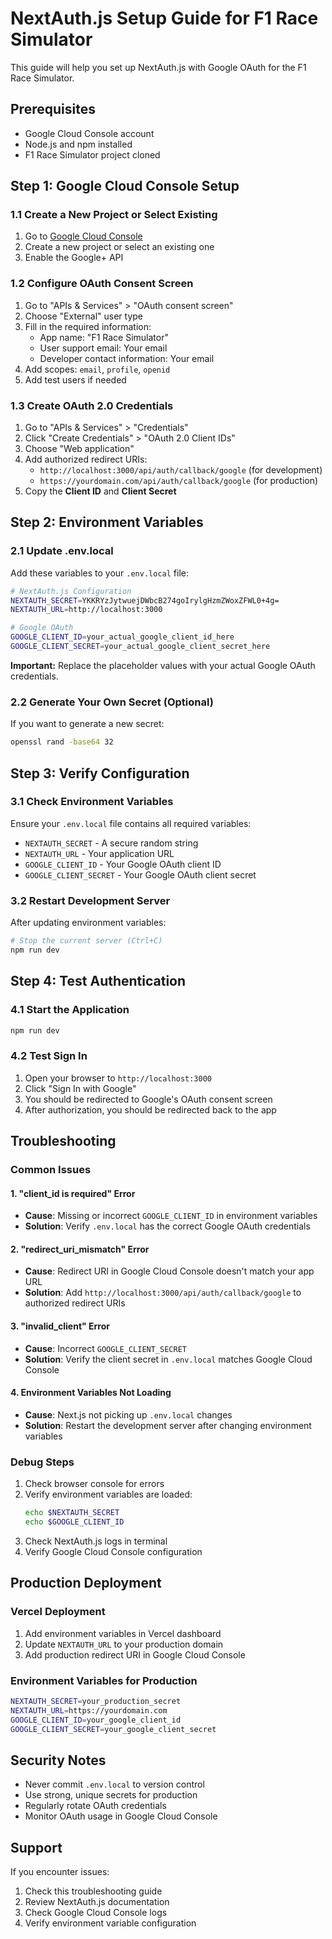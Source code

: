 # NextAuth.js Setup Guide for F1 Race Simulator

This guide will help you set up NextAuth.js with Google OAuth for the F1 Race Simulator.

## Prerequisites

- Google Cloud Console account
- Node.js and npm installed
- F1 Race Simulator project cloned

## Step 1: Google Cloud Console Setup

### 1.1 Create a New Project or Select Existing
1. Go to [Google Cloud Console](https://console.cloud.google.com/)
2. Create a new project or select an existing one
3. Enable the Google+ API

### 1.2 Configure OAuth Consent Screen
1. Go to "APIs & Services" > "OAuth consent screen"
2. Choose "External" user type
3. Fill in the required information:
   - App name: "F1 Race Simulator"
   - User support email: Your email
   - Developer contact information: Your email
4. Add scopes: `email`, `profile`, `openid`
5. Add test users if needed

### 1.3 Create OAuth 2.0 Credentials
1. Go to "APIs & Services" > "Credentials"
2. Click "Create Credentials" > "OAuth 2.0 Client IDs"
3. Choose "Web application"
4. Add authorized redirect URIs:
   - `http://localhost:3000/api/auth/callback/google` (for development)
   - `https://yourdomain.com/api/auth/callback/google` (for production)
5. Copy the **Client ID** and **Client Secret**

## Step 2: Environment Variables

### 2.1 Update .env.local
Add these variables to your `.env.local` file:

```bash
# NextAuth.js Configuration
NEXTAUTH_SECRET=YKKRYzJytwuejDWbcB274goIrylgHzmZWoxZFWL0+4g=
NEXTAUTH_URL=http://localhost:3000

# Google OAuth
GOOGLE_CLIENT_ID=your_actual_google_client_id_here
GOOGLE_CLIENT_SECRET=your_actual_google_client_secret_here
```

**Important:** Replace the placeholder values with your actual Google OAuth credentials.

### 2.2 Generate Your Own Secret (Optional)
If you want to generate a new secret:
```bash
openssl rand -base64 32
```

## Step 3: Verify Configuration

### 3.1 Check Environment Variables
Ensure your `.env.local` file contains all required variables:
- `NEXTAUTH_SECRET` - A secure random string
- `NEXTAUTH_URL` - Your application URL
- `GOOGLE_CLIENT_ID` - Your Google OAuth client ID
- `GOOGLE_CLIENT_SECRET` - Your Google OAuth client secret

### 3.2 Restart Development Server
After updating environment variables:
```bash
# Stop the current server (Ctrl+C)
npm run dev
```

## Step 4: Test Authentication

### 4.1 Start the Application
```bash
npm run dev
```

### 4.2 Test Sign In
1. Open your browser to `http://localhost:3000`
2. Click "Sign In with Google"
3. You should be redirected to Google's OAuth consent screen
4. After authorization, you should be redirected back to the app

## Troubleshooting

### Common Issues

#### 1. "client_id is required" Error
- **Cause**: Missing or incorrect `GOOGLE_CLIENT_ID` in environment variables
- **Solution**: Verify `.env.local` has the correct Google OAuth credentials

#### 2. "redirect_uri_mismatch" Error
- **Cause**: Redirect URI in Google Cloud Console doesn't match your app URL
- **Solution**: Add `http://localhost:3000/api/auth/callback/google` to authorized redirect URIs

#### 3. "invalid_client" Error
- **Cause**: Incorrect `GOOGLE_CLIENT_SECRET`
- **Solution**: Verify the client secret in `.env.local` matches Google Cloud Console

#### 4. Environment Variables Not Loading
- **Cause**: Next.js not picking up `.env.local` changes
- **Solution**: Restart the development server after changing environment variables

### Debug Steps
1. Check browser console for errors
2. Verify environment variables are loaded:
   ```bash
   echo $NEXTAUTH_SECRET
   echo $GOOGLE_CLIENT_ID
   ```
3. Check NextAuth.js logs in terminal
4. Verify Google Cloud Console configuration

## Production Deployment

### Vercel Deployment
1. Add environment variables in Vercel dashboard
2. Update `NEXTAUTH_URL` to your production domain
3. Add production redirect URI in Google Cloud Console

### Environment Variables for Production
```bash
NEXTAUTH_SECRET=your_production_secret
NEXTAUTH_URL=https://yourdomain.com
GOOGLE_CLIENT_ID=your_google_client_id
GOOGLE_CLIENT_SECRET=your_google_client_secret
```

## Security Notes

- Never commit `.env.local` to version control
- Use strong, unique secrets for production
- Regularly rotate OAuth credentials
- Monitor OAuth usage in Google Cloud Console

## Support

If you encounter issues:
1. Check this troubleshooting guide
2. Review NextAuth.js documentation
3. Check Google Cloud Console logs
4. Verify environment variable configuration
